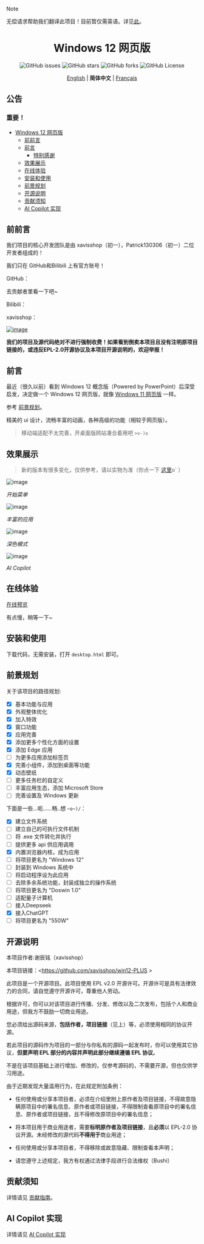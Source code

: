 > [!NOTE]
> 无偿请求帮助我们翻译此项目！目前暂仅需英语。详见[此](lang/readme.md)。


<h1 align="center">Windows 12 网页版</h1>
<p align="center" class="shields">
  <span href="https://github.com/tjy-gitnub/win12/issues" style="text-decoration:none">
    <img src="https://img.shields.io/github/issues/tjy-gitnub/win12.svg" alt="GitHub issues"/>
  </span>
  <span href="https://github.com/tjy-gitnub/win12/stargazers" style="text-decoration:none">
    <img src="https://img.shields.io/github/stars/tjy-gitnub/win12.svg" alt="GitHub stars"/>
  </span>
  <span href="https://github.com/tjy-gitnub/win12/network" style="text-decoration:none">
    <img src="https://img.shields.io/github/forks/tjy-gitnub/win12.svg" alt="GitHub forks"/>
  </span>
  <span href="https://github.com/tjy-gitnub/win12/blob/master/LICENSE" style="text-decoration:none">
    <img src="https://img.shields.io/github/license/tjy-gitnub/win12" alt="GitHub License"/>
  </pan>
</p>
<p align="center" class="language" title="Language selection 语言选择">
  <a href="readme/README_en_us.md">English</a> | 
  <b>简体中文</b> | 
  <a href="readme/README_fr_fr.md">Français</a>
</p>

  </a>
</details>

## 公告

### 重要！

- [Windows 12 网页版](#windows-12-网页版)
  - [前前言](#前前言)
  - [前言](#前言)
    - [特别感谢](#特别感谢)
  - [效果展示](#效果展示)
  - [在线体验](#在线体验)
  - [安装和使用](#安装和使用)
  - [前景规划](#前景规划)
  - [开源说明](#开源说明)
  - [贡献须知](#贡献须知)
  - [AI Copilot 实现](#ai-copilot-实现)
    
    

## 前前言
我们项目的核心开发团队是由 xavisshop（初一），Patrick130306（初一）二位开发者组成的！

我们只在 GitHub和Bilibili 上有官方账号！

GitHub：

去贡献者里看一下吧~

Bilibili：

xavisshop：

[![image](https://github.com/xavisshop/win12-PLUS/blob/main/img/IMG_6856.png)](https://space.bilibili.com/3546616411720459/)

**我们的项目及源代码绝对不进行强制收费！如果看到倒卖本项目且没有注明原项目链接的，或违反EPL-2.0开源协议及本项目开源说明的，欢迎举报！**

## 前言

最近（很久以前）看到 Windows 12 概念版（Powered by PowerPoint）后深受启发，决定做一个 Windows 12 网页版，就像 [Windows 11 网页版](https://win11.blueedge.me/) 一样。

参考 [前景规划](#前景规划)。

精美的 ui 设计，流畅丰富的动画，各种高级的功能（相较于网页版）。

> 移动端适配不太完善，开桌面版网站凑合着用吧 `>v-)o`

## 效果展示

> 新的版本有很多变化，仅供参考，请以实物为准（你点一下 [这里](https://win12.hub-xptech.com/）就知道了啊，不麻烦`-_-)o` ）

![image](https://tjy-gitnub.github.io/win12/img/start-menu.png)

*开始菜单*

![image](https://tjy-gitnub.github.io/win12/img/colorful-apps.png)

*丰富的应用*

![image](https://tjy-gitnub.github.io/win12/img/dark-mode.png)

*深色模式*

![image](https://tjy-gitnub.github.io/win12/img/ai-copilot.png)

*AI Copilot*

## 在线体验

[在线预览](https://win12.hub-xptech.com/)

有点慢，稍等一下~

## 安装和使用

下载代码，无需安装，打开 `desktop.html` 即可。

## 前景规划

关于该项目的路径规划:

- [x] 基本功能与应用
- [x] 外观整体优化
- [x] 加入特效
- [x] 窗口功能
- [x] 应用完善
- [x] 添加更多个性化方面的设置
- [x] 添加 Edge 应用
- [ ] 为更多应用添加标签页
- [x] 完善小组件，添加到桌面等功能
- [x] 动态壁纸
- [ ] 更多任务栏的自定义
- [ ] 丰富应用生态，添加 Microsoft Store
- [ ] 完善设置及 Windows 更新

下面是一些...呃......畅..想 `~o~)/`：

- [x] 建立文件系统
- [ ] 建立自己的可执行文件机制
- [ ] 将 .exe 文件转化并执行
- [ ] 提供更多 api 供应用调用
- [x] 内置浏览器内核，成为应用
- [ ] 将项目更名为 "Windows 12"
- [ ] 封装到 Windows 系统中
- [ ] 将启动程序设为此应用
- [ ] 去除多余系统功能，封装成独立的操作系统
- [ ] 将项目更名为 "Doswin 1.0"
- [ ] 适配量子计算机
- [ ] 接入Deepseek
- [x] 接入ChatGPT
- [ ] 将项目更名为 "550W"

## 开源说明

本项目作者:谢辰铭（xavisshop）

本项目链接：<https://github.com/xavisshop/win12-PLUS >

此项目是一个开源项目。此项目使用 EPL v2.0 开源许可。开源许可是具有法律效力的合同，请自觉遵守开源许可，尊重他人劳动。

根据许可，你可以对该项目进行传播、分发、修改以及二次发布，包括个人和商业用途，但我方不鼓励一切商业用途。

您必须给出源码来源，**包括作者，项目链接**（见上）等，必须使用相同的协议开源。

若此项目的源码作为项目的一部分与你私有的源码一起发布时，你可以使用其它协议，**但要声明 EPL 部分的内容并声明此部分继续遵循 EPL 协议**。

不是在该项目基础上进行增加、修改的，仅参考源码的，不需要开源，但也仅供学习用途。

由于近期发现大量滥用行为，在此规定附加条例：

- 任何使用或分享本项目者，必须在介绍里附上原作者及项目链接，不得故意隐瞒原项目中的署名信息、原作者或项目链接，不得限制查看原项目中的署名信息、原作者或项目链接，且不得修改原项目中的署名信息；

- 将本项目用于商业用途者，需要**标明原作者及项目链接**，且**必须**以 EPL-2.0 协议开源。未经修改的源代码**不得用于**商业用途；

- 任何使用或分享本项目者，不得移除或故意隐藏、限制查看本声明；

- 请您遵守上述规定，我方有权通过法律手段进行合法维权（Bushi）

## 贡献须知

详情请见 [贡献指南](./CONTRIBUTING.md)。

## AI Copilot 实现

详情请见 [AI Copilot 实现](./scripts/AI%20Copilot%20service/README.md)
